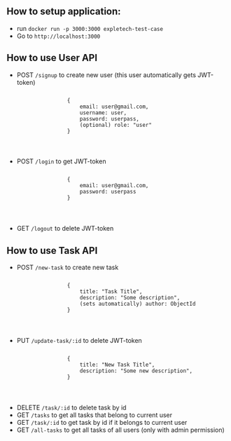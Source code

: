 <h2>How to setup application:</h2>
<ul>
    <li>run <code>docker run -p 3000:3000 expletech-test-case</code></li>
    <li>Go to <code>http://localhost:3000</code></li>
</ul>

<h2>How to use User API</h2>
<ul>
    <li>
    POST <code>/signup</code> to create new user (this user automatically gets JWT-token)
        <code>
            <pre>
                {
                    email: user@gmail.com,
                    username: user,
                    password: userpass,
                    (optional) role: "user"
                }
            </pre>
        </code>
    </li>
    <li>
        POST <code>/login</code> to get JWT-token 
        <code>
            <pre>
                {
                    email: user@gmail.com,
                    password: userpass
                }
            </pre>
        </code>
    </li>
    <li>
        GET <code>/logout</code> to delete JWT-token
    </li>
</ul>

<h2>How to use Task API</h2>
<ul>
    <li>
    POST <code>/new-task</code> to create new task
        <code>
            <pre>
                {
                    title: "Task Title",
                    description: "Some description",
                    (sets automatically) author: ObjectId
                }
            </pre>
        </code>
    </li>
    <li>
        PUT <code>/update-task/:id</code> to delete JWT-token
        <code>
            <pre>
                {
                    title: "New Task Title",
                    description: "Some new description",
                }
            </pre>
        </code>
    </li>
    <li>
        DELETE <code>/task/:id</code> to delete task by id
    </li>
    <li>
        GET <code>/tasks</code> to get all tasks that belong to current user
    </li>
    <li>
        GET <code>/task/:id</code> to get task by id if it belongs to current user
    </li>
    <li>
        GET <code>/all-tasks</code> to get all tasks of all users (only with admin permission)
    </li>
</ul>